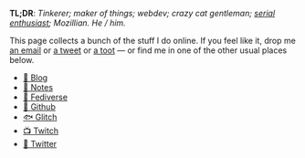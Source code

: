 **TL;DR**: _Tinkerer; maker of things; webdev; crazy cat gentleman; [serial enthusiast]; Mozillian. He / him._

[serial enthusiast]: https://blog.lmorchard.com/2006/05/26/confessions-of-a-serial-enthusiast/

This page collects a bunch of the stuff I do online. If you feel like it, drop me [an email](mailto:me@lmorchard.com) or
[a tweet](https://twitter.com/lmorchard) or [a toot](https://toot.lmorchard.com/@lmorchard) &mdash; or find me in one of
the other usual places below.

- [🧾 Blog](https://blog.lmorchard.com)
- [📝 Notes](https://lmorchard.github.io/notes/)
- [🐘 Fediverse](https://toot.cafe/@lmorchard)
- [🐙 Github](https://github.com/lmorchard)
- [🐟 Glitch](https://glitch.com/@lmorchard)
- [📺 Twitch](https://twitch.tv/lmorchard)
- [🐥 Twitter](https://twitter.com/lmorchard)
